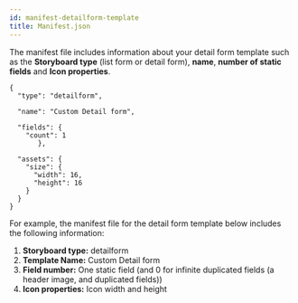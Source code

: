 ```yaml
---
id: manifest-detailform-template
title: Manifest.json
---
```


The manifest file includes information about your detail form template such as the **Storyboard type** (list form or detail form), **name**, **number of static fields** and **Icon properties**.

    {
      "type": "detailform",
    
      "name": "Custom Detail form",
    
      "fields": {
        "count": 1
           },
    
      "assets": {
        "size": {
          "width": 16,
          "height": 16
        }
      }
    }
    
    

For example, the manifest file for the detail form template below includes the following information:

1. **Storyboard type:** detailform
2. **Template Name:** Custom Detail form
3. **Field number:** One static field (and 0 for infinite duplicated fields (a header image, and duplicated fields))
4. **Icon properties:** Icon width and height
